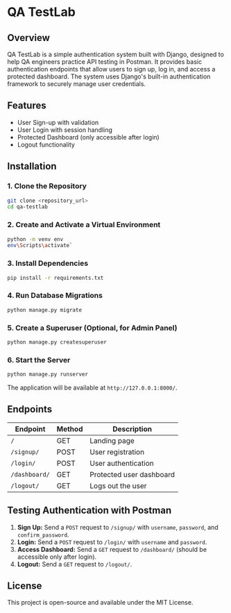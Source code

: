 # QA TestLab

## Overview
QA TestLab is a simple authentication system built with Django, designed to help QA engineers practice API testing in Postman. It provides basic authentication endpoints that allow users to sign up, log in, and access a protected dashboard. The system uses Django's built-in authentication framework to securely manage user credentials.

## Features
- User Sign-up with validation
- User Login with session handling
- Protected Dashboard (only accessible after login)
- Logout functionality

## Installation
### 1. Clone the Repository
```bash
git clone <repository_url>
cd qa-testlab
```

### 2. Create and Activate a Virtual Environment
```bash
python -m venv env
env\Scripts\activate`
```

### 3. Install Dependencies
```bash
pip install -r requirements.txt
```

### 4. Run Database Migrations
```bash
python manage.py migrate
```

### 5. Create a Superuser (Optional, for Admin Panel)
```bash
python manage.py createsuperuser
```

### 6. Start the Server
```bash
python manage.py runserver
```

The application will be available at `http://127.0.0.1:8000/`.

## Endpoints
| Endpoint      | Method | Description                  |
|--------------|--------|------------------------------|
| `/`          | GET    | Landing page                 |
| `/signup/`   | POST   | User registration            |
| `/login/`    | POST   | User authentication          |
| `/dashboard/`| GET    | Protected user dashboard     |
| `/logout/`   | GET    | Logs out the user            |

## Testing Authentication with Postman
1. **Sign Up:** Send a `POST` request to `/signup/` with `username`, `password`, and `confirm_password`.
2. **Login:** Send a `POST` request to `/login/` with `username` and `password`.
3. **Access Dashboard:** Send a `GET` request to `/dashboard/` (should be accessible only after login).
4. **Logout:** Send a `GET` request to `/logout/`.

## License
This project is open-source and available under the MIT License.

